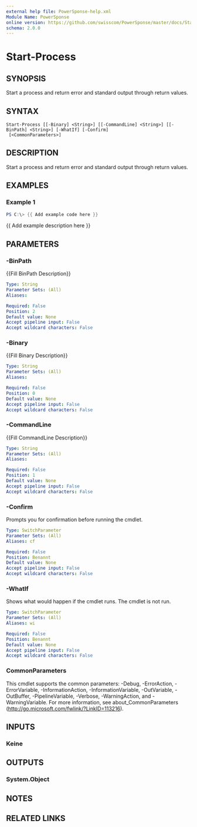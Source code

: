 ```yaml
---
external help file: PowerSponse-help.xml
Module Name: PowerSponse
online version: https://github.com/swisscom/PowerSponse/master/docs/Start-Process.md
schema: 2.0.0
---
```


# Start-Process

## SYNOPSIS
Start a process and return error and standard output through return values.

## SYNTAX

```
Start-Process [[-Binary] <String>] [[-CommandLine] <String>] [[-BinPath] <String>] [-WhatIf] [-Confirm]
 [<CommonParameters>]
```

## DESCRIPTION
Start a process and return error and standard output through return values.

## EXAMPLES

### Example 1
```powershell
PS C:\> {{ Add example code here }}
```

{{ Add example description here }}

## PARAMETERS

### -BinPath
{{Fill BinPath Description}}

```yaml
Type: String
Parameter Sets: (All)
Aliases:

Required: False
Position: 2
Default value: None
Accept pipeline input: False
Accept wildcard characters: False
```

### -Binary
{{Fill Binary Description}}

```yaml
Type: String
Parameter Sets: (All)
Aliases:

Required: False
Position: 0
Default value: None
Accept pipeline input: False
Accept wildcard characters: False
```

### -CommandLine
{{Fill CommandLine Description}}

```yaml
Type: String
Parameter Sets: (All)
Aliases:

Required: False
Position: 1
Default value: None
Accept pipeline input: False
Accept wildcard characters: False
```

### -Confirm
Prompts you for confirmation before running the cmdlet.

```yaml
Type: SwitchParameter
Parameter Sets: (All)
Aliases: cf

Required: False
Position: Benannt
Default value: None
Accept pipeline input: False
Accept wildcard characters: False
```

### -WhatIf
Shows what would happen if the cmdlet runs.
The cmdlet is not run.

```yaml
Type: SwitchParameter
Parameter Sets: (All)
Aliases: wi

Required: False
Position: Benannt
Default value: None
Accept pipeline input: False
Accept wildcard characters: False
```

### CommonParameters
This cmdlet supports the common parameters: -Debug, -ErrorAction, -ErrorVariable, -InformationAction, -InformationVariable, -OutVariable, -OutBuffer, -PipelineVariable, -Verbose, -WarningAction, and -WarningVariable. For more information, see about_CommonParameters (http://go.microsoft.com/fwlink/?LinkID=113216).

## INPUTS

### Keine

## OUTPUTS

### System.Object

## NOTES

## RELATED LINKS
